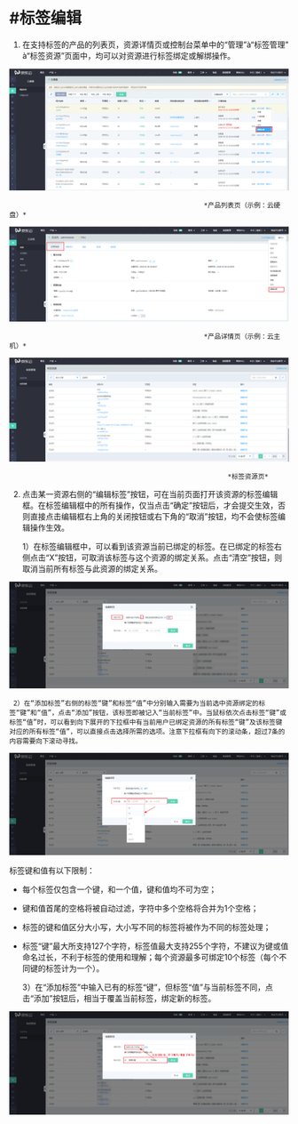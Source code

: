 # #标签编辑

1. 在支持标签的产品的列表页，资源详情页或控制台菜单中的“管理”à“标签管理” à“标签资源”页面中，均可以对资源进行标签绑定或解绑操作。

![editbutton-resource](../../../../image/Tag/tagresource/editbutton-resource.png)

                                                     *产品列表页（示例：云硬盘）*

![editbutton-detail](../../../../image/Tag/tagresource/editbutton-detail.png)

                                                     *产品详情页（示例：云主机）*

![editbutton-tagresource](../../../../image/Tag/tagresource/editbutton-tagresource.png)

                                                           *标签资源页*

2. 点击某一资源右侧的“编辑标签”按钮，可在当前页面打开该资源的标签编辑框。在标签编辑框中的所有操作，仅当点击“确定”按钮后，才会提交生效，否则直接点击编辑框右上角的关闭按钮或右下角的“取消”按钮，均不会使标签编辑操作生效。

     1）在标签编辑框中，可以看到该资源当前已绑定的标签。在已绑定的标签右侧点击“X”按钮，可取消该标签与这个资源的绑定关系。点击“清空”按钮，则取消当前所有标签与此资源的绑定关系。

![tag-editor-current](../../../../image/Tag/tagresource/tag-editor-current.png)

     2）在“添加标签”右侧的标签“键”和标签“值”中分别输入需要为当前选中资源绑定的标签“键”和“值”，点击“添加”按钮，该标签即被记入“当前标签”中。当鼠标依次点击标签“键”或标签“值”时，可以看到向下展开的下拉框中有当前用户已绑定资源的所有标签“键”及该标签键对应的所有标签“值”，可以直接点击选择所需的选项。注意下拉框有向下的滚动条，超过7条的内容需要向下滚动寻找。

![tag-editor-tagkey](../../../../image/Tag/tagresource/tag-editor-tagkey.png)

标签键和值有以下限制：

- 每个标签仅包含一个键，和一个值，键和值均不可为空；

- 键和值首尾的空格将被自动过滤，字符中多个空格将合并为1个空格；

- 标签的键和值区分大小写，大小写不同的标签将被作为不同的标签处理；

- 标签“键”最大所支持127个字符，标签值最大支持255个字符，不建议为键或值命名过长，不利于标签的使用和理解；每个资源最多可绑定10个标签（每个不同键的标签计为一个）。

     3）在“添加标签”中输入已有的标签“键”，但标签“值”与当前标签不同，点击“添加”按钮后，相当于覆盖当前标签，绑定新的标签。

![tag-editor-update](../../../../image/Tag/tagresource/tag-editor-update.png)

